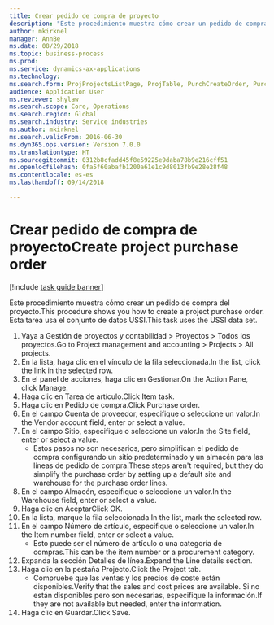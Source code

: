 ```yaml
--- 
title: Crear pedido de compra de proyecto
description: "Este procedimiento muestra cómo crear un pedido de compra del proyecto."
author: mkirknel
manager: AnnBe
ms.date: 08/29/2018
ms.topic: business-process
ms.prod: 
ms.service: dynamics-ax-applications
ms.technology: 
ms.search.form: ProjProjectsListPage, ProjTable, PurchCreateOrder, PurchTable, InventItemIdLookupPurchase
audience: Application User
ms.reviewer: shylaw
ms.search.scope: Core, Operations
ms.search.region: Global
ms.search.industry: Service industries
ms.author: mkirknel
ms.search.validFrom: 2016-06-30
ms.dyn365.ops.version: Version 7.0.0
ms.translationtype: HT
ms.sourcegitcommit: 0312b8cfadd45f8e59225e9daba78b9e216cff51
ms.openlocfilehash: 0fa5f60abafb1200a61e1c9d8013fb9e28e28f48
ms.contentlocale: es-es
ms.lasthandoff: 09/14/2018

---
```

# <a name="create-project-purchase-order"></a><span data-ttu-id="410e6-103">Crear pedido de compra de proyecto</span><span class="sxs-lookup"><span data-stu-id="410e6-103">Create project purchase order</span></span>

[!include [task guide banner](../../includes/task-guide-banner.md)]

<span data-ttu-id="410e6-104">Este procedimiento muestra cómo crear un pedido de compra del proyecto.</span><span class="sxs-lookup"><span data-stu-id="410e6-104">This procedure shows you how to create a project purchase order.</span></span> <span data-ttu-id="410e6-105">Esta tarea usa el conjunto de datos USSI.</span><span class="sxs-lookup"><span data-stu-id="410e6-105">This task uses the USSI data set.</span></span>

1. <span data-ttu-id="410e6-106">Vaya a Gestión de proyectos y contabilidad > Proyectos > Todos los proyectos.</span><span class="sxs-lookup"><span data-stu-id="410e6-106">Go to Project management and accounting > Projects > All projects.</span></span>
2. <span data-ttu-id="410e6-107">En la lista, haga clic en el vínculo de la fila seleccionada.</span><span class="sxs-lookup"><span data-stu-id="410e6-107">In the list, click the link in the selected row.</span></span>
3. <span data-ttu-id="410e6-108">En el panel de acciones, haga clic en Gestionar.</span><span class="sxs-lookup"><span data-stu-id="410e6-108">On the Action Pane, click Manage.</span></span>
4. <span data-ttu-id="410e6-109">Haga clic en Tarea de artículo.</span><span class="sxs-lookup"><span data-stu-id="410e6-109">Click Item task.</span></span>
5. <span data-ttu-id="410e6-110">Haga clic en Pedido de compra.</span><span class="sxs-lookup"><span data-stu-id="410e6-110">Click Purchase order.</span></span>
6. <span data-ttu-id="410e6-111">En el campo Cuenta de proveedor, especifique o seleccione un valor.</span><span class="sxs-lookup"><span data-stu-id="410e6-111">In the Vendor account field, enter or select a value.</span></span>
7. <span data-ttu-id="410e6-112">En el campo Sitio, especifique o seleccione un valor.</span><span class="sxs-lookup"><span data-stu-id="410e6-112">In the Site field, enter or select a value.</span></span>
    * <span data-ttu-id="410e6-113">Estos pasos no son necesarios, pero simplifican el pedido de compra configurando un sitio predeterminado y un almacén para las líneas de pedido de compra.</span><span class="sxs-lookup"><span data-stu-id="410e6-113">These steps aren't required, but they do simplify the purchase order by setting up a default site and warehouse for the purchase order lines.</span></span>  
8. <span data-ttu-id="410e6-114">En el campo Almacén, especifique o seleccione un valor.</span><span class="sxs-lookup"><span data-stu-id="410e6-114">In the Warehouse field, enter or select a value.</span></span>
9. <span data-ttu-id="410e6-115">Haga clic en Aceptar</span><span class="sxs-lookup"><span data-stu-id="410e6-115">Click OK.</span></span>
10. <span data-ttu-id="410e6-116">En la lista, marque la fila seleccionada.</span><span class="sxs-lookup"><span data-stu-id="410e6-116">In the list, mark the selected row.</span></span>
11. <span data-ttu-id="410e6-117">En el campo Número de artículo, especifique o seleccione un valor.</span><span class="sxs-lookup"><span data-stu-id="410e6-117">In the Item number field, enter or select a value.</span></span>
    * <span data-ttu-id="410e6-118">Esto puede ser el número de artículo o una categoría de compras.</span><span class="sxs-lookup"><span data-stu-id="410e6-118">This can be the item number or a procurement category.</span></span>  
12. <span data-ttu-id="410e6-119">Expanda la sección Detalles de línea.</span><span class="sxs-lookup"><span data-stu-id="410e6-119">Expand the Line details section.</span></span>
13. <span data-ttu-id="410e6-120">Haga clic en la pestaña Projecto.</span><span class="sxs-lookup"><span data-stu-id="410e6-120">Click the Project tab.</span></span>
    * <span data-ttu-id="410e6-121">Compruebe que las ventas y los precios de coste están disponibles.</span><span class="sxs-lookup"><span data-stu-id="410e6-121">Verify that the sales and cost prices are available.</span></span> <span data-ttu-id="410e6-122">Si no están disponibles pero son necesarias, especifique la información.</span><span class="sxs-lookup"><span data-stu-id="410e6-122">If they are not available but needed, enter the information.</span></span>  
14. <span data-ttu-id="410e6-123">Haga clic en Guardar.</span><span class="sxs-lookup"><span data-stu-id="410e6-123">Click Save.</span></span>


